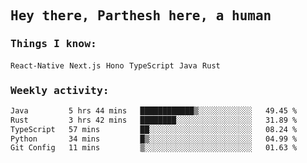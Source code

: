 <samp>
    <h2>Hey there, Parthesh here, a human</h2>
    <h3>Things I know: </h3>
    <code>React-Native</code> <code>Next.js</code> <code>Hono</code> <code>TypeScript</code> <code>Java</code> <code>Rust</code>
    <h3>Weekly activity:</h3>
<!--START_SECTION:waka-->

```txt
Java         5 hrs 44 mins   ████████████▒░░░░░░░░░░░░   49.45 %
Rust         3 hrs 42 mins   ████████░░░░░░░░░░░░░░░░░   31.89 %
TypeScript   57 mins         ██░░░░░░░░░░░░░░░░░░░░░░░   08.24 %
Python       34 mins         █▒░░░░░░░░░░░░░░░░░░░░░░░   04.99 %
Git Config   11 mins         ▒░░░░░░░░░░░░░░░░░░░░░░░░   01.63 %
```

<!--END_SECTION:waka-->
</samp>
